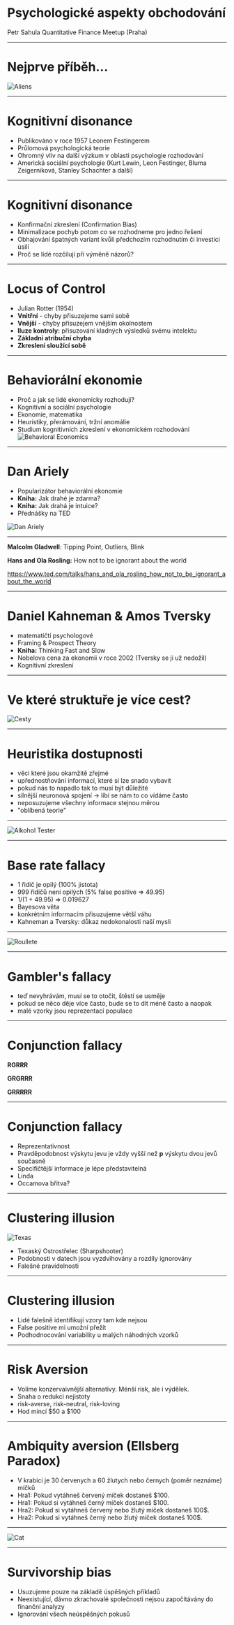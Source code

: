 # Psychologické aspekty obchodování
Petr Sahula
Quantitative Finance Meetup (Praha)

---

# Nejprve příběh...
![Aliens](./pictures/aliens.jpg)

---

# Kognitivní disonance
 - Publikováno v roce 1957 Leonem Festingerem
 - Průlomová psychologická teorie
 - Ohromný vliv na další výzkum v oblasti psychologie rozhodování
 - Americká sociální psychologie (Kurt Lewin, Leon Festinger, Bluma Zeigerniková, Stanley Schachter a další)

---

# Kognitivní disonance
 - Konfirmační zkreslení (Confirmation Bias)
 - Minimalizace pochyb potom co se rozhodneme pro jedno řešení
 - Obhajování špatných variant kvůli předchozím rozhodnutím či investici úsilí
 - Proč se lidé rozčilují při výměně názorů?

---

# Locus of Control
 - Julian Rotter (1954)
 - **Vnitřní** - chyby přisuzejeme sami sobě
 - **Vnější** - chyby přisuzejem vnějším okolnostem
 - **Iluze kontroly:** přisuzování kladných výsledků svému intelektu
 - **Základní atribuční chyba**
 - **Zkreslení sloužící sobě**

---

# Behaviorální ekonomie
 - Proč a jak se lidé ekonomicky rozhodují?
 - Kognitivní a sociální psychologie
 - Ekonomie, matematika
 - Heuristiky, přerámování, tržní anomálie
 - Studium kognitivních zkreslení v ekonomickém rozhodování
![Behavioral Economics](./pictures/behavioral-economics.jpeg)

---

# Dan Ariely
 - Popularizátor behaviorální ekonomie
 - **Kniha:** Jak drahé je zdarma?
 - **Kniha:** Jak drahá je intuice?
 - Přednášky na TED


![Dan Ariely](./pictures/dan-ariely.jpeg)

---
**Malcolm Gladwell**: Tipping Point, Outliers, Blink


**Hans and Ola Rosling:** How not to be ignorant about the world

https://www.ted.com/talks/hans_and_ola_rosling_how_not_to_be_ignorant_about_the_world

---

# Daniel Kahneman & Amos Tversky
 - matematičtí psychologové
 - Framing & Prospect Theory
 - **Kniha:** Thinking Fast and Slow
 - Nobelova cena za ekonomii v roce 2002 (Tversky se ji už nedožil)
 - Kognitivní zkreslení

---

# Ve které struktuře je více cest?
![Cesty](./pictures/cesty.png)

---

# Heuristika dostupnosti
  - věci které jsou okamžitě zřejmé
  - upřednostňování informací, které si lze snado vybavit
  - pokud nás to napadlo tak to musí být důležité
  - silnější neuronová spojení -> líbí se nám to co vídáme často
  - neposuzujeme všechny informace stejnou měrou
  - "oblíbená teorie"

---

![Alkohol Tester](./pictures/alkohol.jpeg)

---

# Base rate fallacy
  - 1 řidič je opilý (100% jistota)
  - 999 řidičů není opilých (5% false positive => 49.95)
  - 1/(1 + 49.95) => 0.019627
  - Bayesova věta
  - konkrétním informacím přisuzujeme větší váhu
  - Kahneman a Tversky: důkaz nedokonalosti naší mysli

---

![Roullete](./pictures/roullete.jpeg)

---

# Gambler's fallacy
  - teď nevyhrávám, musí se to otočit, štěstí se usměje
  - pokud se něco děje více často, bude se to dít méně často a naopak
  - malé vzorky jsou reprezentací populace

---

# Conjunction fallacy

**RGRRR**

**GRGRRR**

**GRRRRR**

---

# Conjunction fallacy

  - Reprezentativnost
  - Pravděpodobnost výskytu jevu je vždy vyšší než **p** výskytu dvou jevů současně
  - Specifičtější informace je lépe představitelná
  - Linda
  - Occamova břitva?

---

# Clustering illusion

![Texas](./pictures/texas.jpeg)
 - Texaský Ostrostřelec (Sharpshooter)
 - Podobnosti v datech jsou vyzdvihovány a rozdíly ignorovány
 - Falešné pravidelnosti

---

# Clustering illusion

  - Lidé falešně identifikují vzory tam kde nejsou
  - False positive mi umožní přežít
  - Podhodnocování variability u malých náhodných vzorků


---

# Risk Aversion
  - Volíme konzervaivnější alternativy. Ménší risk, ale i výdělek.
  - Snaha o redukci nejistoty
  - risk-averse, risk-neutral, risk-loving
  - Hod mincí $50 a $100

---


# Ambiquity aversion (Ellsberg Paradox)
  - V krabici je 30 červenych a 60 žlutych nebo černych (poměr neznáme) míčků
  - Hra1: Pokud vytáhneš červený míček dostaneš $100.
  - Hra1: Pokud si vytáhneš černý míček dostaneš $100.
  - Hra2: Pokud si vytáhneš červený nebo žlutý míček dostaneš 100$.
  - Hra2: Pokud si vytáhneš černý nebo žlutý míček dostaneš 100$.

---

![Cat](./pictures/cat.jpeg)

---

# Survivorship bias
  - Usuzujeme pouze na základě úspěšných příkladů
  - Neexistující, dávno zkrachovalé společnosti nejsou započítávány do finanční analyzy
  - Ignorování všech neúspěšných pokusů
